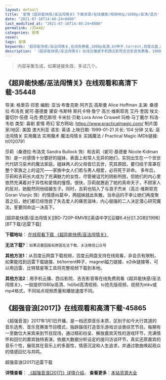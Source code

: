 ```yaml
---
layout: default
title: '爱情《超异能快感/巫法闯情关》下载资源/在线播放/视频地址/1080p/高清/蓝光'
date: "2021-07-10T14:40:24+0800"
last_modified_at: "2021-07-10T14:40:24+0800"
permalink: /35448/
categories: 爱情
cover:
tags: 爱情
keywords: '超异能快感/巫法闯情关,在线免费看,1080p高清,bt种子,torrent,百度云盘,magnet,磁力链,迅雷下载资源'
description: '《超异能快感/巫法闯情关》在线云播放手机西瓜影院吉吉影音免费看，1080p高清bd/hd未删减完整版和tc抢先枪版，mkv/mp4格式，附带bt/torrent种子、magnet/磁力链、百度云盘、网盘资源迅雷下载链接'
---
```


>内容采集生成，如果链接失效，多试几个。


## 《超异能快感/巫法闯情关》在线观看和高清下载-35448

导演: 格里芬·邓恩 编剧: 亚当·布鲁克斯 阿齐瓦·高斯曼 Alice Hoffman 主演: 桑德拉·布洛克 妮可·基德曼 黛安·韦斯特 斯托卡特·詹宁 高兰·维斯耶克 艾丹·奎因 埃文·蕾切尔·伍德 马克·费厄斯坦 卡米拉·贝勒 Lora Anne Criswell 玛格·马丁戴尔 科洛·韦伯 类型: 喜剧 爱情 奇幻 官方网站: https://www.practicalmagic.com/ 制片国家/地区: 美国 澳大利亚 语言: 英语 上映日期: 1999-01-21 片长: 104 分钟 又名: 巫法闯情关 实用魔法 实用魔术 魔法闯情关 实践魔法 / Practical Magic IMDb链接: tt0120791

莎莉（桑德拉·布洛克 Sandra Bullock 饰）和吉莉（妮可·基德曼 Nicole Kidman 饰）是一对感情十分要好的姐妹，表面上和常人无异的她们，实则出生在一个世世代代研习巫术的魔法家庭。姐妹两人的父母皆已去世，究其原因，要归结于笼罩在整个家族之上的诅咒——家族中女人们若与男人相爱，必将死于非命。 多年后，莎莉和吉莉长大成为了充满魅力的女性，尽管被诅咒的阴影所困，但她们的内心里依然充满着对于异性和爱情的憧憬。很快，莎莉就邂逅了她的真命天子，不顾家人的反对，她毅然同他结婚生子。同时，吉莉也陷入了与浪子杰米（高兰·维斯耶克 Goran Visnjic 饰）的情感纠葛中，两姐妹就此失散。当命运的不幸让她们再度聚首之后，她们都已经饱尝了失去爱人的痛苦滋味，内心倔强的二人决定潜心研究魔法，誓要同命运一决高下。


[超异能快感/巫法闯情关][BD-720P-RMVB][英语中字][豆瓣6.4分][1.2GB][1998][BT下载/迅雷下载]

**下载地址**： [在线观看下载 《超异能快感/巫法闯情关》](https://www.btdx8.com/torrent/practical_magic_1998.html) 


**无法下载?**：`如果迅雷因版权原因无法下载，关注微信公众号 `

**其他方法1**：从百度云网盘下载视频，百度云网盘支持在线观看，非会员有限制，如果能找到迅雷下载链接、bt/torrent种子、magnet磁力链接、e2dk链接等，可以用迅雷、比特彗星等工具将完整视频下载到本地。

**其他方法2**：用手机云播、西瓜影院、吉吉影音等在线免费观看《超异能快感/巫法闯情关》，一般提供1080p高清、hd/bd高清视频、tc抢先版视频，视频为mkv或mp4格式，不同站点视频质量和播放速度不同。


## 《超强音浪[2017]》在线观看和高清下载-45865

《超强音浪》2017年1月1日开播，是一档还原音乐本质，区别于如今大行其道的音乐选秀、音乐竞赛类节目模式，独辟蹊径打造音乐游戏访谈类综艺节目。每期有一至数位大来宾来到节目现场，通过精彩纷呈、解放嘉宾天性的游戏环节，充满情怀和回忆的嘉宾独特表演，依据大数据分析设定的提问访谈环节，真实还原嘉宾的音乐个性，展现其在音乐上的多面性，情感沉淀和人生追求，并通过歌曲唤起观众的情感回忆与共鸣。


超强音浪[2017]迅雷下载

**详情查看**： [《超强音浪[2017]》详情介绍](/movie/45865/)， **查看更多**：[本站资源大全](/movie/t/all/)


